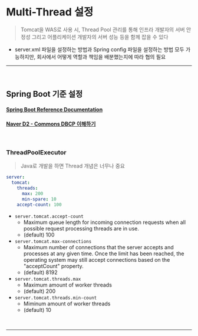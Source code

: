 # Multi-Thread 설정
> Tomcat을 WAS로 사용 시, Thread Pool 관리를 통해 인프라 개발자의 서버 안정성 그리고 어플리케이션 개발자의 서버 성능 등을 함께 잡을 수 있다
* server.xml 파일을 설정하는 방법과 Spring config 파일을 설정하는 방법 모두 가능하지만, 회사에서 어떻게 역할과 책임을 배분했는지에 따라 협의 필요

<hr>
<br>

## Spring Boot 기준 설정
#### [Spring Boot Reference Documentation](https://docs.spring.io/spring-boot/docs/current/reference/html/application-properties.html)
#### [Naver D2 - Commons DBCP 이해하기](https://d2.naver.com/helloworld/5102792)

<br>

### ThreadPoolExecutor
> Java로 개발을 하면 Thread 개념은 너무나 중요
```yml
server:
  tomcat:
    threads:
      max: 200
      min-spare: 10
    accept-count: 100
```
* `server.tomcat.accept-count`
  * Maximum queue length for incoming connection requests when all possible request processing threads are in use.
  * (default) 100
* `server.tomcat.max-connections`
  * Maximum number of connections that the server accepts and processes at any given time. Once the limit has been reached, the operating system may still accept connections based on the "acceptCount" property.
  * (default) 8192
* `server.tomcat.threads.max`
  * Maximum amount of worker threads
  * (default) 200
* `server.tomcat.threads.min-count`
  * Miminum amount of worker threads
  * (default) 10

<br>
<hr>
<br>
